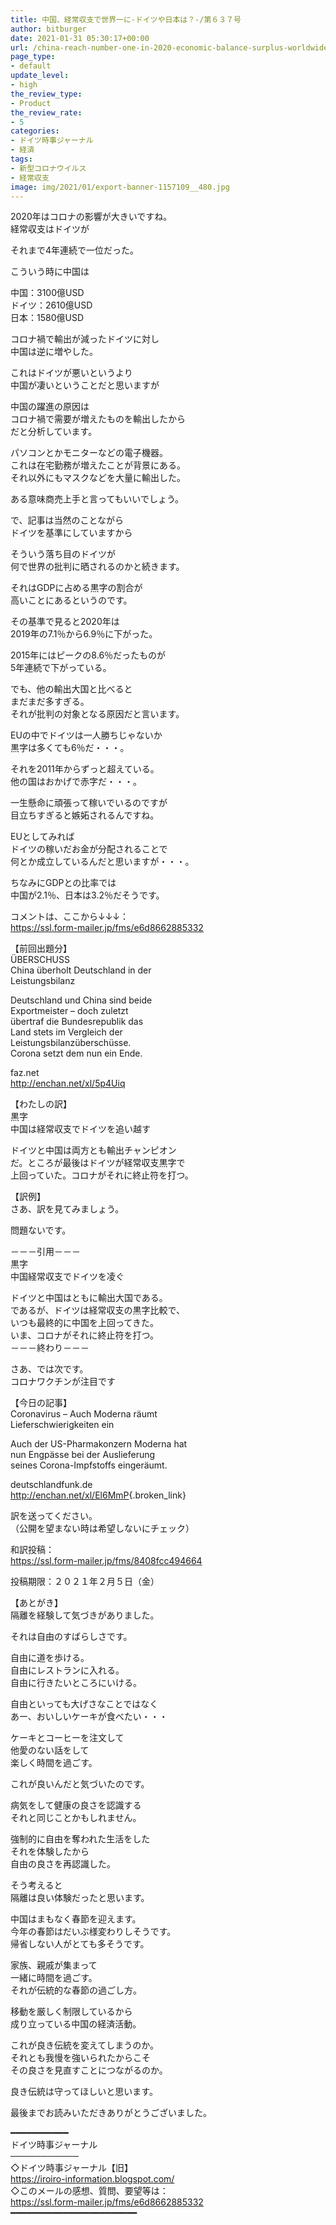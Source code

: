 ```yaml
---
title: 中国、経常収支で世界一に-ドイツや日本は？-/第６３７号
author: bitburger
date: 2021-01-31 05:30:17+00:00
url: /china-reach-number-one-in-2020-economic-balance-surplus-worldwide/
page_type:
- default
update_level:
- high
the_review_type:
- Product
the_review_rate:
- 5
categories:
- ドイツ時事ジャーナル
- 経済
tags:
- 新型コロナウイルス
- 経常収支
image: img/2021/01/export-banner-1157109__480.jpg
---
```

2020年はコロナの影響が大きいですね。  
経常収支はドイツが

それまで4年連続で一位だった。

こういう時に中国は

中国：3100億USD  
ドイツ：2610億USD  
日本：1580億USD

コロナ禍で輸出が減ったドイツに対し  
中国は逆に増やした。

これはドイツが悪いというより  
中国が凄いということだと思いますが

中国の躍進の原因は  
コロナ禍で需要が増えたものを輸出したから  
だと分析しています。

パソコンとかモニターなどの電子機器。  
これは在宅勤務が増えたことが背景にある。  
それ以外にもマスクなどを大量に輸出した。

ある意味商売上手と言ってもいいでしょう。

で、記事は当然のことながら  
ドイツを基準にしていますから

そういう落ち目のドイツが  
何で世界の批判に晒されるのかと続きます。

それはGDPに占める黒字の割合が  
高いことにあるというのです。

その基準で見ると2020年は  
2019年の7.1％から6.9％に下がった。

2015年にはピークの8.6％だったものが  
5年連続で下がっている。

でも、他の輸出大国と比べると  
まだまだ多すぎる。  
それが批判の対象となる原因だと言います。

EUの中でドイツは一人勝ちじゃないか  
黒字は多くても6％だ・・・。

それを2011年からずっと超えている。  
他の国はおかげで赤字だ・・・。

一生懸命に頑張って稼いでいるのですが  
目立ちすぎると嫉妬されるんですね。

EUとしてみれば  
ドイツの稼いだお金が分配されることで  
何とか成立しているんだと思いますが・・・。

ちなみにGDPとの比率では  
中国が2.1％、日本は3.2％だそうです。

  
コメントは、ここから↓↓↓：  
<https://ssl.form-mailer.jp/fms/e6d8662885332>

【前回出題分】  
ÜBERSCHUSS  
China überholt Deutschland in der  
Leistungsbilanz

Deutschland und China sind beide  
Exportmeister &#8211; doch zuletzt  
übertraf die Bundesrepublik das  
Land stets im Vergleich der  
Leistungsbilanzüberschüsse.  
Corona setzt dem nun ein Ende.

faz.net  
<http://enchan.net/xl/5p4Uiq>

  
【わたしの訳】  
黒字  
中国は経常収支でドイツを追い越す

ドイツと中国は両方とも輸出チャンピオン  
だ。ところが最後はドイツが経常収支黒字で  
上回っていた。コロナがそれに終止符を打つ。

  
【訳例】  
さあ、訳を見てみましょう。

問題ないです。

－－－引用－－－  
黒字  
中国経常収支でドイツを凌ぐ

ドイツと中国はともに輸出大国である。  
であるが、ドイツは経常収支の黒字比較で、  
いつも最終的に中国を上回ってきた。  
いま、コロナがそれに終止符を打つ。  
－－－終わり－－－

  
さあ、では次です。  
コロナワクチンが注目です

【今日の記事】  
Coronavirus &#8211; Auch Moderna räumt  
Lieferschwierigkeiten ein

Auch der US-Pharmakonzern Moderna hat  
nun Engpässe bei der Auslieferung  
seines Corona-Impfstoffs eingeräumt.

deutschlandfunk.de  
<http://enchan.net/xl/El6MmP>{.broken_link}

訳を送ってください。  
（公開を望まない時は希望しないにチェック）

和訳投稿：  
 <https://ssl.form-mailer.jp/fms/8408fcc494664>

投稿期限：２０２１年２月５日（金）

  
【あとがき】  
隔離を経験して気づきがありました。

それは自由のすばらしさです。

自由に道を歩ける。  
自由にレストランに入れる。  
自由に行きたいところにいける。

自由といっても大げさなことではなく  
あー、おいしいケーキが食べたい・・・

ケーキとコーヒーを注文して  
他愛のない話をして  
楽しく時間を過ごす。

これが良いんだと気づいたのです。

病気をして健康の良さを認識する  
それと同じことかもしれません。

強制的に自由を奪われた生活をした  
それを体験したから  
自由の良さを再認識した。

そう考えると  
隔離は良い体験だったと思います。

中国はまもなく春節を迎えます。  
今年の春節はだいぶ様変わりしそうです。  
帰省しない人がとても多そうです。

家族、親戚が集まって  
一緒に時間を過ごす。  
それが伝統的な春節の過ごし方。

移動を厳しく制限しているから  
成り立っている中国の経済活動。

これが良き伝統を変えてしまうのか。  
それとも我慢を強いられたからこそ  
その良さを見直すことにつながるのか。

良き伝統は守ってほしいと思います。

  
最後までお読みいただきありがとうございました。

━━━━━━━━━━━  
ドイツ時事ジャーナル  
───────────  
◇ドイツ時事ジャーナル【旧】  
<https://iroiro-information.blogspot.com/>  
◇このメールの感想、質問、要望等は：  
<https://ssl.form-mailer.jp/fms/e6d8662885332>  
━━━━━━━━━━━━━━━━━━━━━━━━